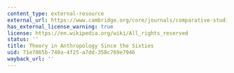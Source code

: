 ```yaml
---
content_type: external-resource
external_url: https://www.cambridge.org/core/journals/comparative-studies-in-society-and-history/article/abs/theory-in-anthropology-since-the-sixties/E1A11A2339C17170C6BAB501824DF010
has_external_license_warning: true
license: https://en.wikipedia.org/wiki/All_rights_reserved
status: ''
title: Theory in Anthropology Since the Sixties
uid: 71e7865b-740a-4f25-a7dd-358c769e7946
wayback_url: ''
---
```

